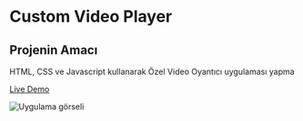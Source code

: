 # Custom Video Player
## Projenin Amacı

HTML, CSS ve Javascript kullanarak Özel Video Oyantıcı uygulaması yapma

[Live Demo](https://mustafadurmaz.github.io/js_custom_video_player/)

![Uygulama görseli](https://mustafadurmaz.github.io/js_custom_video_player/screen.jpg)
